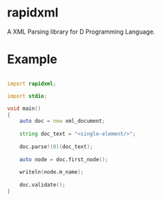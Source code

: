 # rapidxml
A XML Parsing library for D Programming Language.

# Example

```D

import rapidxml;

import stdio;

void main()
{
    auto doc = new xml_document;
    
    string doc_text = "<single-element/>";
    
    doc.parse!(0)(doc_text);
    
    auto node = doc.first_node();
    
    writeln(node.m_name);
    
    doc.validate();
}
